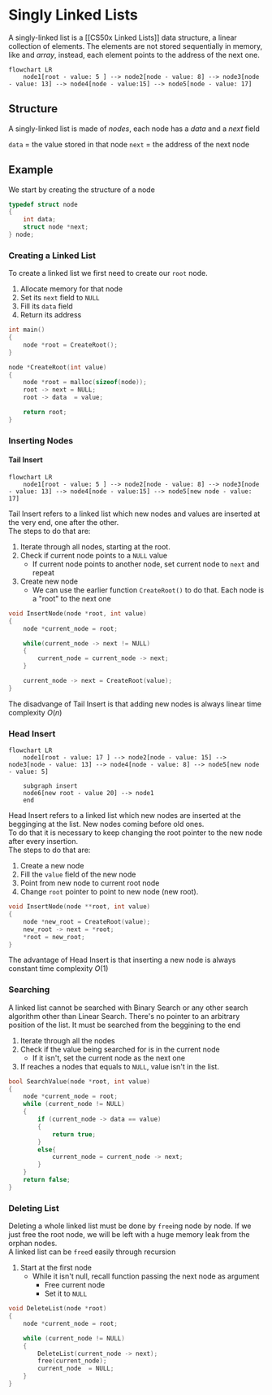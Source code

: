 # Singly Linked Lists
A singly-linked list is a [[CS50x Linked Lists]] data structure, a linear collection of elements. The elements are not stored sequentially in memory, like and *array*, instead, each element points to the address of the next one.

```mermaid
flowchart LR
    node1[root - value: 5 ] --> node2[node - value: 8] --> node3[node - value: 13] --> node4[node - value:15] --> node5[node - value: 17]
```

## Structure
A singly-linked list is made of *nodes*, each node has a *data* and a *next* field  

`data` = the value stored in that node
`next` =  the address of the next node

## Example
We start by creating the structure of a node

```c
typedef struct node
{
    int data;
    struct node *next;
} node;
```

### Creating a Linked List
To create a linked list we first need to create our `root` node.

1. Allocate memory for that node
2. Set its `next` field to `NULL`
3. Fill its `data` field
4. Return its address

```c
int main()
{
    node *root = CreateRoot();
}

node *CreateRoot(int value)
{
    node *root = malloc(sizeof(node));
    root -> next = NULL;
    root -> data  = value;

    return root;
}
```

### Inserting Nodes
#### Tail Insert

```mermaid
flowchart LR
    node1[root - value: 5 ] --> node2[node - value: 8] --> node3[node - value: 13] --> node4[node - value:15] --> node5[new node - value: 17]
```

Tail Insert refers to a linked list which new nodes and values are inserted at the very end, one after the other.  
The steps to do that are:
1. Iterate through all nodes, starting at the root. 
2. Check if current node points to a `NULL` value
    - If current node points to another node, set current node to `next` and repeat
3. Create new node
    - We can use the earlier function `CreateRoot()` to do that. Each node is a "root" to the next one

```c
void InsertNode(node *root, int value)
{
    node *current_node = root;

    while(current_node -> next != NULL)
    {
        current_node = current_node -> next;
    }

    current_node -> next = CreateRoot(value);
}
```

The disadvange of Tail Insert is that adding new nodes is always linear time complexity $O(n)$

### Head Insert

```mermaid
flowchart LR
    node1[root - value: 17 ] --> node2[node - value: 15] --> node3[node - value: 13] --> node4[node - value: 8] --> node5[new node - value: 5]

    subgraph insert 
    node6[new root - value 20] --> node1
    end
```

Head Insert refers to a linked list which new nodes are inserted at the begginging at the list. New nodes coming before old ones.  
To do that it is necessary to keep changing the root pointer to the new node after every insertion.  
The steps to do that are:
1. Create a new node
2. Fill the `value` field of the new node
3. Point from new node to current root node
4. Change `root` pointer to point to new node (new root).

```c
void InsertNode(node **root, int value)
{
    node *new_root = CreateRoot(value);
    new_root -> next = *root;
    *root = new_root;
}
```
The advantage of Head Insert is that inserting a new node is always constant time complexity $O(1)$ 

### Searching
A linked list cannot be searched with Binary Search or any other search algorithm other than Linear Search. There's no pointer to an arbitrary position of the list. It must be searched from the beggining to the end

1. Iterate through all the nodes
2. Check if the value being searched for is in the current node
    - If it isn't, set the current node as the next one
3. If reaches a nodes that equals to `NULL`, value isn't in the list.


```c
bool SearchValue(node *root, int value)
{
    node *current_node = root;
    while (current_node != NULL)
    {
        if (current_node -> data == value)
        {
            return true;
        }
        else{
            current_node = current_node -> next;
        }
    }
    return false;
}
```

### Deleting List
Deleting a whole linked list must be done by `free`ing node by node. If we just free the root node, we will be left with a huge memory leak from the orphan nodes.  
A linked list can be `free`d easily through recursion

1. Start at the first node
    - While it isn't null, recall function passing the next node as argument
        - Free current node
        - Set it to `NULL`

```c
void DeleteList(node *root)
{
    node *current_node = root;

    while (current_node != NULL)
    {
        DeleteList(current_node -> next);
        free(current_node);
        current_node  = NULL;
    }
}
```
